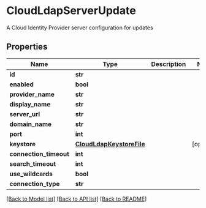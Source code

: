 # CloudLdapServerUpdate

A Cloud Identity Provider server configuration for updates
## Properties
Name | Type | Description | Notes
------------ | ------------- | ------------- | -------------
**id** | **str** |  | 
**enabled** | **bool** |  | 
**provider_name** | **str** |  | 
**display_name** | **str** |  | 
**server_url** | **str** |  | 
**domain_name** | **str** |  | 
**port** | **int** |  | 
**keystore** | [**CloudLdapKeystoreFile**](CloudLdapKeystoreFile.md) |  | [optional] 
**connection_timeout** | **int** |  | 
**search_timeout** | **int** |  | 
**use_wildcards** | **bool** |  | 
**connection_type** | **str** |  | 

[[Back to Model list]](../README.md#documentation-for-models) [[Back to API list]](../README.md#documentation-for-api-endpoints) [[Back to README]](../README.md)


